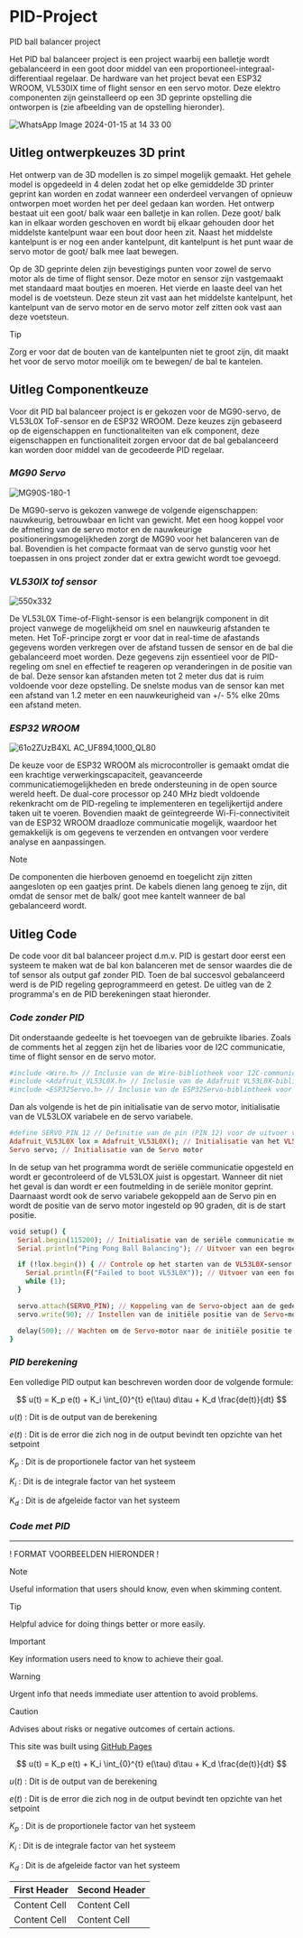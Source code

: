 # PID-Project
PID ball balancer project 

Het PID bal balanceer project is een project waarbij een balletje wordt gebalanceerd in een goot door middel van een proportioneel-integraal-differentiaal regelaar. De hardware van het project bevat een ESP32 WROOM, VL530IX time of flight sensor en een servo motor. Deze elektro componenten zijn geinstalleerd op een 3D geprinte opstelling die ontworpen is (zie afbeelding van de opstelling hieronder).

![WhatsApp Image 2024-01-15 at 14 33 00](https://github.com/WesselJL/PID-Project/assets/80854689/4aa8ec0a-fa02-4ce8-8ac0-2f3b26bc0288)

## **Uitleg ontwerpkeuzes 3D print**

Het ontwerp van de 3D modellen is zo simpel mogelijk gemaakt. Het gehele model is opgedeeld in 4 delen zodat het op elke gemiddelde 3D printer geprint kan worden en zodat wanneer een onderdeel vervangen of opnieuw ontworpen moet worden het per deel gedaan kan worden. Het ontwerp bestaat uit een goot/ balk waar een balletje in kan rollen. Deze goot/ balk kan in elkaar worden geschoven en wordt bij elkaar gehouden door het middelste kantelpunt waar een bout door heen zit. Naast het middelste kantelpunt is er nog een ander kantelpunt, dit kantelpunt is het punt waar de servo motor de goot/ balk mee laat bewegen.

Op de 3D geprinte delen zijn bevestigings punten voor zowel de servo motor als de time of flight sensor. Deze motor en sensor zijn vastgemaakt met standaard maat boutjes en moeren. Het vierde en laaste deel van het model is de voetsteun. Deze steun zit vast aan het middelste kantelpunt, het kantelpunt van de servo motor en de servo motor zelf zitten ook vast aan deze voetsteun. 

> [!TIP]
> Zorg er voor dat de bouten van de kantelpunten niet te groot zijn, dit maakt het voor de servo motor moeilijk om te bewegen/ de bal te kantelen.

## **Uitleg Componentkeuze**

Voor dit PID bal balanceer project is er gekozen voor de MG90-servo, de VL53L0X ToF-sensor en de ESP32 WROOM. Deze keuzes zijn gebaseerd op de eigenschappen en functionaliteiten van elk component, deze eigenschappen en functionaliteit zorgen ervoor dat de bal gebalanceerd kan worden door middel van de gecodeerde PID regelaar.

### *MG90 Servo*

![MG90S-180-1](https://github.com/WesselJL/PID-Project/assets/80854689/1b33b8b9-5ac1-4ebd-b266-8300f48a2a51)

De MG90-servo is gekozen vanwege de volgende eigenschappen: nauwkeurig, betrouwbaar en licht van gewicht. Met een hoog koppel voor de afmeting van de servo motor en de nauwkeurige positioneringsmogelijkheden zorgt de MG90 voor het balanceren van de bal. Bovendien is het compacte formaat van de servo gunstig voor het toepassen in ons project zonder dat er extra gewicht wordt toe gevoegd.

### *VL530IX tof sensor*

![550x332](https://github.com/WesselJL/PID-Project/assets/80854689/281ce940-92aa-434b-9571-d8b94be0e529)

De VL53L0X Time-of-Flight-sensor is een belangrijk component in dit project vanwege de mogelijkheid om snel en nauwkeurig afstanden te meten. Het ToF-principe zorgt er voor dat in real-time de afastands gegevens worden verkregen over de afstand tussen de sensor en de bal die gebalanceerd moet worden. Deze gegevens zijn essentieel voor de PID-regeling om snel en effectief te reageren op veranderingen in de positie van de bal. Deze sensor kan afstanden meten tot 2 meter dus dat is ruim voldoende voor deze opstelling. De snelste modus van de sensor kan met een afstand van 1.2 meter en een nauwkeurigheid van +/- 5% elke 20ms een afstand meten. 

### *ESP32 WROOM*

![61o2ZUzB4XL _AC_UF894,1000_QL80_](https://github.com/WesselJL/PID-Project/assets/80854689/310c40ca-6b5b-4fcb-a35d-c50960a8601e)

De keuze voor de ESP32 WROOM als microcontroller is gemaakt omdat die een krachtige verwerkingscapaciteit, geavanceerde communicatiemogelijkheden en brede ondersteuning in de open source wereld heeft. De dual-core processor op 240 MHz biedt voldoende rekenkracht om de PID-regeling te implementeren en tegelijkertijd andere taken uit te voeren. Bovendien maakt de geïntegreerde Wi-Fi-connectiviteit van de ESP32 WROOM draadloze communicatie mogelijk, waardoor het gemakkelijk is om gegevens te verzenden en ontvangen voor verdere analyse en aanpassingen.

> [!NOTE]
> De componenten die hierboven genoemd en toegelicht zijn zitten aangesloten op een gaatjes print. De kabels dienen lang genoeg te zijn, dit omdat de sensor met de balk/ goot mee kantelt wanneer de bal gebalanceerd wordt.

## **Uitleg Code**

De code voor dit bal balanceer project d.m.v. PID is gestart door eerst een systeem te maken wat de bal kon balanceren met de sensor waardes die de tof sensor als output gaf zonder PID. Toen de bal succesvol gebalanceerd werd is de PID regeling geprogrammeerd en getest. De uitleg van de 2 programma's en de PID berekeningen staat hieronder.

### *Code zonder PID*

Dit onderstaande gedeelte is het toevoegen van de gebruikte libaries. Zoals de comments het al zeggen zijn het de libaries voor de I2C communicatie, time of flight sensor en de servo motor.

```ruby
#include <Wire.h> // Inclusie van de Wire-bibliotheek voor I2C-communicatie
#include <Adafruit_VL53L0X.h> // Inclusie van de Adafruit VL53L0X-bibliotheek voor de Time-of-Flight-sensor
#include <ESP32Servo.h> // Inclusie van de ESP32Servo-bibliotheek voor de Servo-motor
```
Dan als volgende is het de pin initialisatie van de servo motor, initialisatie van de VL53LOX variabele en de servo variabele.

```ruby
#define SERVO_PIN 12 // Definitie van de pin (PIN 12) voor de uitvoer van de aansturing van de Servo-motor
Adafruit_VL53L0X lox = Adafruit_VL53L0X(); // Initialisatie van het VL53L0X-object
Servo servo; // Initialisatie van de Servo motor
```
In de setup van het programma wordt de seriële communicatie opgesteld en wordt er gecontroleerd of de VL53LOX juist is opgestart. Wanneer dit niet het geval is dan wordt er een foutmelding in de seriële monitor geprint. Daarnaast wordt ook de servo variabele gekoppeld aan de Servo pin en wordt de positie van de servo motor ingesteld op 90 graden, dit is de start positie.

```ruby
void setup() {
  Serial.begin(115200); // Initialisatie van de seriële communicatie met een baudrate van 115200 bps
  Serial.println("Ping Pong Ball Balancing"); // Uitvoer van een begroetingsbericht

  if (!lox.begin()) { // Controle op het starten van de VL53L0X-sensor
    Serial.println(F("Failed to boot VL53L0X")); // Uitvoer van een foutmelding bij mislukken en stoppen van het programma
    while (1);
  }

  servo.attach(SERVO_PIN); // Koppeling van de Servo-object aan de gedefinieerde pin
  servo.write(90); // Instellen van de initiële positie van de Servo-motor op 90 graden

  delay(500); // Wachten om de Servo-motor naar de initiële positie te laten bewegen
}
```

### *PID berekening*

Een volledige PID output kan beschreven worden door de volgende formule:

$$ u(t) = K_p e(t) + K_i \int_{0}^{t} e(\tau) d\tau + K_d \frac{de(t)}{dt} $$ 

$u(t)$ : Dit is de output van de berekening

$e(t)$ : Dit is de error die zich nog in de output bevindt ten opzichte van het setpoint

$K_p$ : Dit is de proportionele factor van het systeem

$K_i$ : Dit is de integrale factor van het systeem

$K_d$ : Dit is de afgeleide factor van het systeem

### *Code met PID*

---------------------------------------------------------------------------------------------------------------------------------------------------------------------------------------------------
! FORMAT VOORBEELDEN HIERONDER !

> [!NOTE]
> Useful information that users should know, even when skimming content.

> [!TIP]
> Helpful advice for doing things better or more easily.

> [!IMPORTANT]
> Key information users need to know to achieve their goal.

> [!WARNING]
> Urgent info that needs immediate user attention to avoid problems.

> [!CAUTION]
> Advises about risks or negative outcomes of certain actions.

This site was built using [GitHub Pages](https://pages.github.com/)

$$ u(t) = K_p e(t) + K_i \int_{0}^{t} e(\tau) d\tau + K_d \frac{de(t)}{dt} $$ 

$u(t)$ : Dit is de output van de berekening

$e(t)$ : Dit is de error die zich nog in de output bevindt ten opzichte van het setpoint

$K_p$ : Dit is de proportionele factor van het systeem

$K_i$ : Dit is de integrale factor van het systeem

$K_d$ : Dit is de afgeleide factor van het systeem

| First Header  | Second Header |
| ------------- | ------------- |
| Content Cell  | Content Cell  |
| Content Cell  | Content Cell  |

